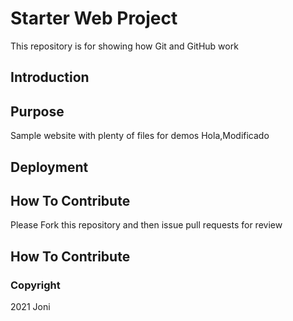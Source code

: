 # Starter Web Project

This repository is for showing how Git and GitHub work
## Introduction

## Purpose

Sample website with plenty of files for demos
Hola,Modificado
## Deployment
## How To Contribute
Please Fork this repository and then issue pull requests for review
## How To Contribute

### Copyright
2021 Joni